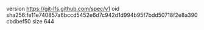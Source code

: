 version https://git-lfs.github.com/spec/v1
oid sha256:fe11e740857a6bccd5452e6d7c942d1d994b95f7bdd50718f2e8a390cbdbef50
size 644
